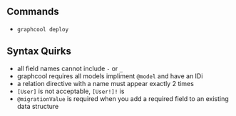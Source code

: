 ## Commands
* `graphcool deploy`

## Syntax Quirks
* all field names cannot include `-` or `_`
* graphcool requires all models impliment `@model` and have an IDi
* a relation directive with a name must appear exactly 2 times
* `[User]` is not acceptable, `[User!]!` is
* `@migrationValue` is required when you add a required field to an existing data structure 

